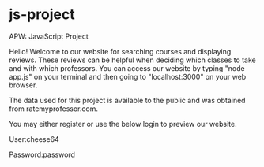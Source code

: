 # js-project
APW: JavaScript Project

Hello! Welcome to our website for searching courses and displaying reviews. These reviews can be helpful when deciding which classes to take and with which professors. You can access our website by typing "node app.js" on your terminal and then going to "localhost:3000" on your web browser.

The data used for this project is available to the public and was obtained from ratemyprofessor.com.

You may either register or use the below login to preview our website.

User:cheese64

Password:password